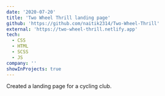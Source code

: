 ```yaml
---
date: '2020-07-20'
title: 'Two Wheel Thrill landing page'
github: 'https://github.com/naitik2314/Two-Wheel-Thrill'
external: 'https://two-wheel-thrill.netlify.app'
tech:
  - CSS
  - HTML
  - SCSS
  - JS
company: ''
showInProjects: true
---
```


Created a landing page for a cycling club.
